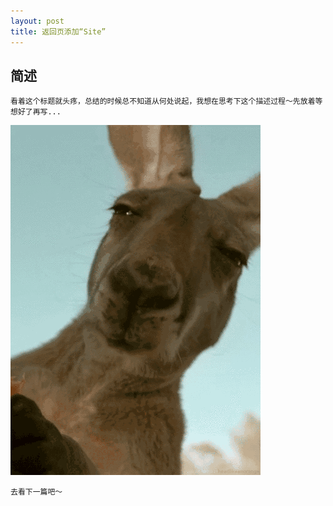 ```yaml
---
layout: post 
title: 返回页添加“Site”  
---
```


## 简述
    看着这个标题就头疼，总结的时候总不知道从何处说起，我想在思考下这个描述过程～先放着等想好了再写...

![wait](/img/170104/wait.gif)
    
    去看下一篇吧～
